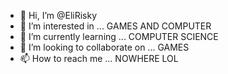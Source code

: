 - 👋 Hi, I’m @EliRisky
- 👀 I’m interested in ... GAMES AND COMPUTER
- 🌱 I’m currently learning ... COMPUTER SCIENCE
- 💞️ I’m looking to collaborate on ... GAMES
- 📫 How to reach me ... NOWHERE LOL

<!---
EliRisky/EliRisky is a ✨ special ✨ repository because its `README.md` (this file) appears on your GitHub profile.
You can click the Preview link to take a look at your changes.
--->
